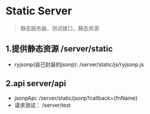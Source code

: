 # Static Server
> 静态服务器，测试接口，静态资源

## 1.提供静态资源 /server/static
* ryjsonp(自己封装的jsonp): /server/static/js/ryjsonp.js

## 2.api server/api
* jsonpApi: /server/static/jsonp?callback={fnName}
* 请求测试： /server/test
